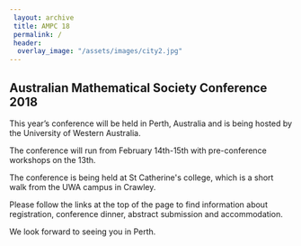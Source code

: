 ```yaml
---
 layout: archive
 title: AMPC 18
 permalink: /
 header:
  overlay_image: "/assets/images/city2.jpg"
---
```


## Australian Mathematical Society Conference 2018

This year’s conference will be held in Perth, Australia and is being hosted by the University of Western Australia.

The conference will run from February 14th-15th with pre-conference workshops on the 13th.

The conference is being held at St Catherine's college, which is a short walk from the UWA campus in Crawley. 


Please follow the links at the top of the page to find information about registration, conference dinner, abstract submission and accommodation.

We look forward to seeing you in Perth.




